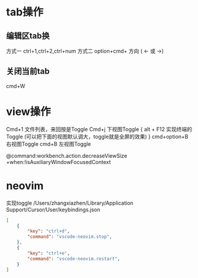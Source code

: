 # tab操作
## 编辑区tab换
方式一
ctrl+1,ctrl+2,ctrl+num
方式二
option+cmd+ 方向 ( ← 或 →)

## 关闭当前tab
cmd+W

# view操作

Cmd+1  文件列表，来回按是Toggle
Cmd+j  下视图Toggle {
    alt + F12 实现终端的Toggle (可以把下面的视图默认调大，toggle就是全屏的效果)
}
cmd+option+B 右视图Toggle
cmd+B 左视图Toggle


@command:workbench.action.decreaseViewSize +when:!isAuxiliaryWindowFocusedContext


# neovim
实现toggle
/Users/zhangxiazhen/Library/Application Support/Cursor/User/keybindings.json
```json
[
    {
        "key": "ctrl+d",
        "command": "vscode-neovim.stop",
    },
    {
        "key": "ctrl+e",
        "command": "vscode-neovim.restart",
    }
]
```



